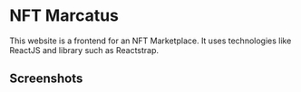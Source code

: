 # NFT Marcatus

This website is a frontend for an NFT Marketplace. It uses technologies like ReactJS and library such as Reactstrap.


## Screenshots
